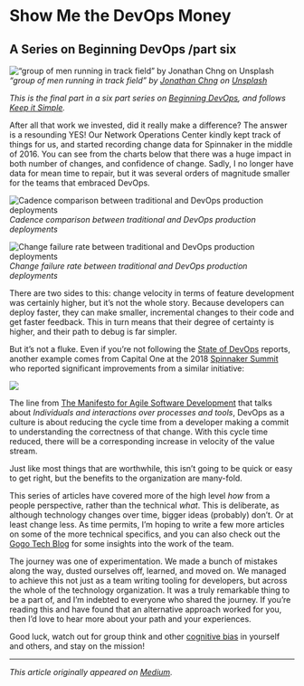 <!-- Origin: https://medium.com/@alexwking/beginning-devops-840338efc383 -->
<!-- Title: Show Me the DevOps Money -->


# Show Me the DevOps Money

## A Series on Beginning DevOps /part six

![“group of men running in track field” by [Jonathan Chng](https://unsplash.com/@jon_chng?utm_source=medium&utm_medium=referral) on [Unsplash](https://unsplash.com?utm_source=medium&utm_medium=referral)](https://cdn-images-1.medium.com/max/8000/0*5YnEABKpSC6TB_TD)*“group of men running in track field” by [Jonathan Chng](https://unsplash.com/@jon_chng?utm_source=medium&utm_medium=referral) on [Unsplash](https://unsplash.com?utm_source=medium&utm_medium=referral)*

*This is the final part in a six part series on [Beginning DevOps](/blog/Starting_Our_Journey.html), and follows [Keep it Simple](/blog/Keep_it_Simple.html).*

After all that work we invested, did it really make a difference? The answer is a resounding YES! Our Network Operations Center kindly kept track of things for us, and started recording change data for Spinnaker in the middle of 2016. You can see from the charts below that there was a huge impact in both number of changes, and confidence of change. Sadly, I no longer have data for mean time to repair, but it was several orders of magnitude smaller for the teams that embraced DevOps.

![Cadence comparison between traditional and DevOps production deployments](https://cdn-images-1.medium.com/max/2000/1*xnTNNO7AeO3OMpzSNemD-g.png)*Cadence comparison between traditional and DevOps production deployments*

![Change failure rate between traditional and DevOps production deployments](https://cdn-images-1.medium.com/max/2000/1*_YPpL_8lVQCOO5vEg3EYbg.png)*Change failure rate between traditional and DevOps production deployments*

There are two sides to this: change velocity in terms of feature development was certainly higher, but it’s not the whole story. Because developers can deploy faster, they can make smaller, incremental changes to their code and get faster feedback. This in turn means that their degree of certainty is higher, and their path to debug is far simpler.

But it’s not a fluke. Even if you’re not following the [State of DevOps](https://puppet.com/resources/whitepaper/state-of-devops-report) reports, another example comes from Capital One at the 2018 [Spinnaker Summit](https://www.spinnakersummit.com) who reported significant improvements from a similar initiative:

![](https://cdn-images-1.medium.com/max/2236/1*-72psxxEsdLo8uqQs3yUCw.png)

The line from [The Manifesto for Agile Software Development](http://agilemanifesto.org) that talks about *Individuals and interactions over processes and tools*, DevOps as a culture is about reducing the cycle time from a developer making a commit to understanding the correctness of that change. With this cycle time reduced, there will be a corresponding increase in velocity of the value stream.

Just like most things that are worthwhile, this isn’t going to be quick or easy to get right, but the benefits to the organization are many-fold.

This series of articles have covered more of the high level *how* from a people perspective, rather than the technical *what*. This is deliberate, as although technology changes over time, bigger ideas (probably) don’t. Or at least change less. As time permits, I’m hoping to write a few more articles on some of the more technical specifics, and you can also check out the [Gogo Tech Blog](https://tech.gogoair.com) for some insights into the work of the team.

The journey was one of experimentation. We made a bunch of mistakes along the way, dusted ourselves off, learned, and moved on. We managed to achieve this not just as a team writing tooling for developers, but across the whole of the technology organization. It was a truly remarkable thing to be a part of, and I’m indebted to everyone who shared the journey. If you’re reading this and have found that an alternative approach worked for you, then I’d love to hear more about your path and your experiences.

Good luck, watch out for group think and other [cognitive bias](https://twitter.com/Chuck_Moeller/status/944290830428274689) in yourself and others, and stay on the mission!

___

_This article originally appeared on [Medium](https://medium.com/@alexwking/beginning-devops-840338efc383)._

